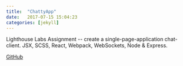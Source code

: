 ```yaml
---
title:  "ChattyApp"
date:   2017-07-15 15:04:23
categories: [jekyll]
---
```

Lighthouse Labs Assignment -- create a single-page-application chat-client.
JSX, SCSS, React, Webpack, WebSockets, Node & Express.

[GitHub](https://github.com/MathewKostiuk/react-websocket-chatty-app)